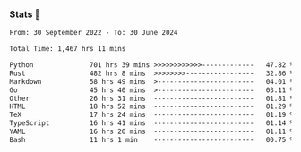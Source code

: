### Stats 👋
<!--START_SECTION:waka-->

```txt
From: 30 September 2022 - To: 30 June 2024

Total Time: 1,467 hrs 11 mins

Python              701 hrs 39 mins >>>>>>>>>>>>-------------   47.82 %
Rust                482 hrs 8 mins  >>>>>>>>-----------------   32.86 %
Markdown            58 hrs 49 mins  >------------------------   04.01 %
Go                  45 hrs 40 mins  >------------------------   03.11 %
Other               26 hrs 31 mins  -------------------------   01.81 %
HTML                18 hrs 52 mins  -------------------------   01.29 %
TeX                 17 hrs 24 mins  -------------------------   01.19 %
TypeScript          16 hrs 41 mins  -------------------------   01.14 %
YAML                16 hrs 20 mins  -------------------------   01.11 %
Bash                11 hrs 1 min    -------------------------   00.75 %
```

<!--END_SECTION:waka-->

<!--
**buhaytza2005/buhaytza2005** is a ✨ _special_ ✨ repository because its `README.md` (this file) appears on your GitHub profile.

Here are some ideas to get you started:

- 🔭 I’m currently working on ...
- 🌱 I’m currently learning ...
- 👯 I’m looking to collaborate on ...
- 🤔 I’m looking for help with ...
- 💬 Ask me about ...
- 📫 How to reach me: ...
- 😄 Pronouns: ...
- ⚡ Fun fact: ...
-->



